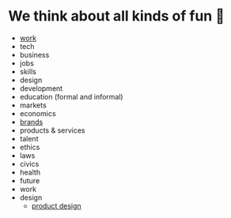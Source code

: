 

# We think about all kinds of fun 💩
* [work](https://theindustrydirect.com/work)
* tech
* business
* jobs
* skills
* design
* development
* education (formal and informal)
* markets
* economics
* [brands](https://theindustrydirect.com/brands)
* products & services
* talent
* ethics
* laws
* civics
* health
* future
* work
* design
   * [product design](https://theindustrydirect.com/product-design)


